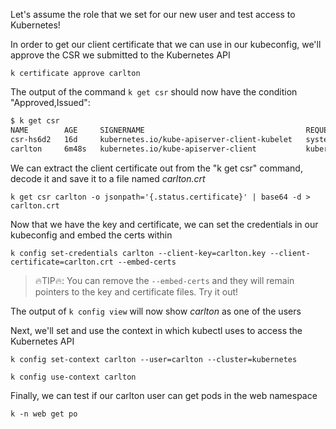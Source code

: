 
Let's assume the role that we set for our new user and test access to Kubernetes!

In order to get our client certificate that we can use in our kubeconfig, we'll approve the CSR we submitted to the Kubernetes API

`k certificate approve carlton`

The output of the command `k get csr` should now have the condition "Approved,Issued":
```bash
$ k get csr
NAME        AGE     SIGNERNAME                                    REQUESTOR                  REQUESTEDDURATION   CONDITION
csr-hs6d2   16d     kubernetes.io/kube-apiserver-client-kubelet   system:node:controlplane   <none>              Approved,Issued
carlton     6m48s   kubernetes.io/kube-apiserver-client           kubernetes-admin           <none>              Approved,Issued
```

We can extract the client certificate out from the "k get csr" command, decode it and save it to a file named _carlton.crt_

`k get csr carlton -o jsonpath='{.status.certificate}' | base64 -d > carlton.crt`

Now that we have the key and certificate, we can set the credentials in our kubeconfig and embed the certs within

`k config set-credentials carlton --client-key=carlton.key --client-certificate=carlton.crt --embed-certs`

> 🔥TIP🔥: You can remove the `--embed-certs` and they will remain pointers to the key and certificate files. Try it out!

The output of `k config view` will now show _carlton_ as one of the users

Next, we'll set and use the context in which kubectl uses to access the Kubernetes API

`k config set-context carlton --user=carlton --cluster=kubernetes`

`k config use-context carlton`

Finally, we can test if our carlton user can get pods in the web namespace

`k -n web get po`